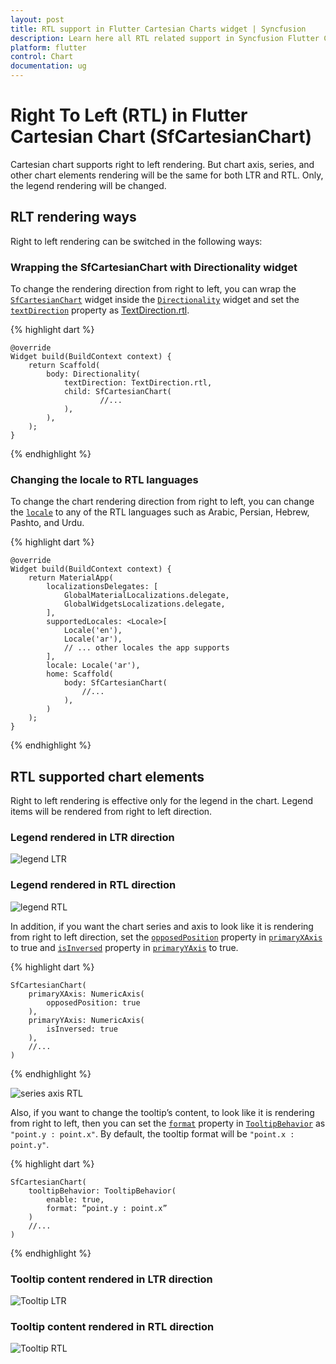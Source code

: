 ```yaml
---
layout: post
title: RTL support in Flutter Cartesian Charts widget | Syncfusion 
description: Learn here all RTL related support in Syncfusion Flutter Cartesian Charts (SfCartesianChart) widget and more.
platform: flutter
control: Chart
documentation: ug
---
```


# Right To Left (RTL) in Flutter Cartesian Chart (SfCartesianChart)

Cartesian chart supports right to left rendering. But chart axis, series, and other chart elements rendering will be the same for both LTR and RTL. Only, the legend rendering will be changed.

## RLT rendering ways

Right to left rendering can be switched in the following ways:

### Wrapping the SfCartesianChart with Directionality widget

To change the rendering direction from right to left, you can wrap the [`SfCartesianChart`](https://pub.dev/documentation/syncfusion_flutter_charts/latest/charts/SfCartesianChart-class.html) widget inside the [`Directionality`](https://api.flutter.dev/flutter/widgets/Directionality-class.html) widget and set the [`textDirection`](https://api.flutter.dev/flutter/widgets/Directionality/textDirection.html) property as [TextDirection.rtl](https://api.flutter.dev/flutter/dart-ui/TextDirection-class.html).

{% highlight dart %}

    @override
    Widget build(BuildContext context) {
        return Scaffold(
            body: Directionality(
                textDirection: TextDirection.rtl,
                child: SfCartesianChart(
                        //...
                ),
            ),
        );
    }

{% endhighlight %}

### Changing the locale to RTL languages

To change the chart rendering direction from right to left, you can change the [`locale`](https://api.flutter.dev/flutter/material/MaterialApp/locale.html) to any of the RTL languages such as Arabic, Persian, Hebrew, Pashto, and Urdu.

{% highlight dart %}

    @override
    Widget build(BuildContext context) {
        return MaterialApp(
            localizationsDelegates: [
                GlobalMaterialLocalizations.delegate,
                GlobalWidgetsLocalizations.delegate,
            ],
            supportedLocales: <Locale>[
                Locale('en'),
                Locale('ar'),
                // ... other locales the app supports
            ],
            locale: Locale('ar'),
            home: Scaffold(
                body: SfCartesianChart(
                    //...
                ),
            )
        );
    }


{% endhighlight %}

## RTL supported chart elements

Right to left rendering is effective only for the legend in the chart. Legend items will be rendered from right to left direction.

### Legend rendered in LTR direction

![legend LTR](images/rtl-support/legend_ltr.jpg)

### Legend rendered in RTL direction

![legend RTL](images/rtl-support/legend_rtl.jpg)

In addition, if you want the chart series and axis to look like it is rendering from right to left direction, set the [`opposedPosition`](https://pub.dev/documentation/syncfusion_flutter_charts/latest/charts/ChartAxis/opposedPosition.html) property in [`primaryXAxis`](https://pub.dev/documentation/syncfusion_flutter_charts/latest/charts/SfCartesianChart/primaryXAxis.html) to true and [`isInversed`](https://pub.dev/documentation/syncfusion_flutter_charts/latest/charts/ChartAxis/isInversed.html) property in [`primaryYAxis`](https://pub.dev/documentation/syncfusion_flutter_charts/latest/charts/SfCartesianChart/primaryYAxis.html) to true.

{% highlight dart %}

    SfCartesianChart(
        primaryXAxis: NumericAxis(
            opposedPosition: true
        ),
        primaryYAxis: NumericAxis(
            isInversed: true
        ),
        //...
    )

{% endhighlight %}

![series axis RTL](images/rtl-support/series_axis_rtl.jpg)

Also, if you want to change the tooltip’s content, to look like it is rendering from right to left, then you can set the [`format`](https://pub.dev/documentation/syncfusion_flutter_charts/latest/charts/TooltipBehavior/format.html) property in [`TooltipBehavior`](https://pub.dev/documentation/syncfusion_flutter_charts/latest/charts/TooltipBehavior-class.html) as `"point.y : point.x"`. By default, the tooltip format will be `"point.x : point.y"`.

{% highlight dart %}

    SfCartesianChart(
        tooltipBehavior: TooltipBehavior(
            enable: true,
            format: “point.y : point.x”
        )
        //...
    )

{% endhighlight %}

### Tooltip content rendered in LTR direction

![Tooltip LTR](images/rtl-support/tooltip_ltr.jpg)

### Tooltip content rendered in RTL direction

![Tooltip RTL](images/rtl-support/tooltip_rtl.jpg)